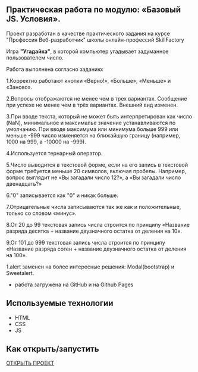 ## Практическая работа по модулю:  «Базовый JS. Условия».

Проект разработан в качестве практического задания на курсе "Профессия Веб-разработчик"
школы онлайн-профессий SkillFactory

Игра **"Угадайка"**, в которой компьютер угадывает задуманное пользователем число.

Работа выполнена согласно заданию: 

1.Корректно работают кнопки «Верно!», «Больше», «Меньше» и «Заново».

2.Вопросы отображаются не менее чем в трех вариантах. Сообщение при успехе не менее чем в трёх вариантах. Внешний вид изменен.

3.При вводе текста, который не может быть интерпретирован как число (NaN), минимальное и максималье значение устанавливаются по умолчанию.
При вводе максимума или минимума больше 999 или меньше -999 число изменяется на ближайшую границу (например, 1000 на 999, а -10000 на -999).

4.Используется тернарный оператор.

5.Число выводится в текстовой форме, если на его запись в текстовой форме требуется меньше 20 символов, включая пробелы. Например, вопрос выглядит не «Вы загадали число 12?», а «Вы загадали число двенадцать?»

6."0" записывается как "0" и никак больше.

7.Отрицательные числа записываются так же как и положительные, только со словом «минус».

8.От 20 до 99 текстовая запись числа строится по принципу «Название разряда десятка + название двузначного остатка от деления на 10».

9.От 101 до 999 текстовая запись числа строится по принципу «Название разряда сотен + название двузначного остатка от деления на 100».

1.alert заменен на более интересные решения: Modal(bootstrap) и  Sweetalert.


* работа загружена на GitHub и на Github Pages

## Используемые технологии

* HTML
* CSS
* JS


## Как открыть/запустить

[ОТКРЫТЬ ПРОЕКТ](./pages/index.html)
